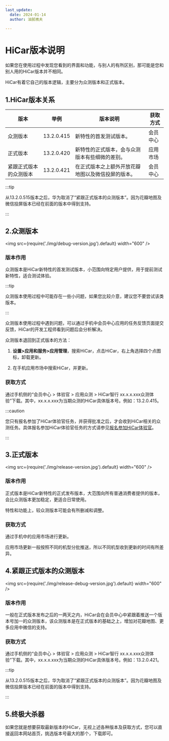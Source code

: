 ```yaml
---
last_update:
  date: 2024-01-14
  author: 油腻樵夫

---
```


# HiCar版本说明

如果您在使用过程中发现您看到的界面和功能，与别人的有所区别，那可能是您和别人用的HiCar版本并不相同。

HiCar有着它自己的版本逻辑，主要分为众测版本和正式版本。

## 1.HiCar版本关系

| 版本          | 举例         | 版本说明                      | 获取方式 |
| ----------- | ---------- | ------------------------- | ---- |
| 众测版本        | 13.2.0.415 | 新特性的首发测试版本。               | 会员中心 |
| 正式版本        | 13.2.0.420 | 新特性的正式版本，会与众测版本有些细微的差别。   | 应用市场 |
| 紧跟正式版本的众测版本 | 13.2.0.421 | 在正式版本之上额外开放花瓣地图以及微信投屏的版本。 | 会员中心 |

:::tip

从13.2.0.515版本之后，华为取消了“紧跟正式版本的众测版本”。因为花瓣地图及微信投屏版本已经在前面的版本中得到支持。

::: 

## 2.众测版本

<img
  src={require('./img/debug-version.jpg').default}
  width="600" 
/>

### 版本作用

众测版本是HiCar新特性的首发测试版本，小范围向特定用户提供，用于提前测试新特性，适合测试体验。

:::tip

众测版本使用过程中可能存在一些小问题，如果您比较介意，建议您不要尝试该类版本。

:::

众测版本使用过程中遇到问题，可以通过手机中会员中心应用的任务反馈页面提交反馈，HiCar的开发工程师看到问题后会分析解决。

众测版本退回到正式版本的方法：

1. **设置>应用和服务>应用管理**，搜索HiCar，点击HiCar，右上角选择四个点图标，卸载更新。

2. 在手机应用市场中搜索HiCar，并更新。

### 获取方式

通过手机侧的“会员中心 > 体验官 > 应用众测 > HiCar智行 xx.x.x.xxx众测体验”下载。其中，xx.x.x.xxx为当期众测的HiCar具体版本号。例如：13.2.0.415。

:::caution

您只有报名参加了HiCar体验官任务，并获得批准之后，才会收到HiCar相关的众测任务。具体报名参加HiCar体验官任务的方式请参见[报名参加HiCar体验官](https://mp.weixin.qq.com/s?__biz=MzU4ODg0MDI4Nw==&mid=2247484067&idx=1&sn=51b56b23ea8dd83ec78bbfc62fbb5269&chksm=fdd7ee93caa06785c6323002580d9adeee549eae7fb78c0517cc84952e99ea44228ff0959474&token=1335057761&lang=zh_CN#rd)。

:::

## 3.正式版本

<img
  src={require('./img/release-version.jpg').default}
  width="600" 
/>

### 版本作用

正式版本是HiCar新特性的正式发布版本，大范围向所有普通消费者提供的版本，会比众测版本更加稳定，更适合日常使用。

特性和功能上，较众测版本可能会有所删减和调整。

### 获取方式

通过手机中的应用市场进行更新。

应用市场更新一般按照不同的机型分批推送，所以不同机型收到更新的时间有所差异。

## 4.紧跟正式版本的众测版本

<img
  src={require('./img/release-debug-version.jpg').default}
  width="600" 
/>

### 版本作用

一般在正式版本发布之后的一两天之内，HiCar会在会员中心中紧跟着推送一个版本号加一的众测版本，该众测版本是在正式版本的基础之上，增加对花瓣地图、更多应用中微信的支持。

### 获取方式

通过手机侧的“会员中心 > 体验官 > 应用众测 > HiCar智行 xx.x.x.xxx众测体验”下载。其中，xx.x.x.xxx为当期众测的HiCar具体版本号。例如：13.2.0.421。

:::tip

从13.2.0.515版本之后，华为取消了“紧跟正式版本的众测版本”。因为花瓣地图及微信投屏版本已经在前面的版本中得到支持。

:::

## 5.终极大杀器

如果您就是想要获取最新版本的HiCar，无视上述各种版本及获取方式，您可以直接返回本网站首页，挑选版本号最大的那个，下载即可。
